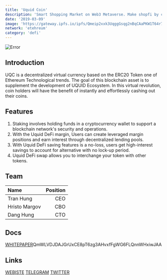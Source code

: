 ```yaml
---
title: 'Uquid Coin'
description: 'Smart Shopping Market on Web3 Metaverse. Make shopfi by connect defi with Ecommerce. Buy Now Pay Later in 3 protect the future value of crypto assets'
date: '2019-03-09'
image: 'https://gateway.ipfs.io/ipfs/Qmeip2xxk3UqggGsqg2nBqCAaPKW1T64r7bqPskwM7Gxc3'
network: 'etehreum'
category: 'defi'
---
```


![Error](https://gateway.ipfs.io/ipfs/QmaVzN4DTwbtnQqgpXj8w2947psQjVu5cTA6NponMfHvsd)

## Introduction
UQC is a decentralized virtual currency based on the ERC20 Token one of Ethereum Technological trends. The goal of this blockchain asset is to supplement the development of UQUID Ecosystem. In this virtual revolution, coin holders will have the benefit of instantly and effortlessly cashing out their coins.

## Features
1. Staking involves holding funds in a cryptocurrency wallet to support a blockchain network's security and operations.
2. With the Uquid DeFi margin, Users can create leveraged margin positions and earn interest through decentralized lending pools.
3. With Uquid DeFi saving features is a no-loss, users get high-interest savings to account for alternative with no lock-up period.
4. Uquid DeFi swap allows you to interchange your token with other tokens.

## Team

| Name  |  Position |
|:---|---:|
|Tran Hung  | CEO |
|Hristo Margov | CBO |
|Dang Hung | CTO|

## Docs

[WHITEPAPER]()QmWLVDJDAJGrUxCE8pT6zg3AHvxfFgWG6FLQnnWHxiwJAA

## Links

[WEBISTE](https://uquidcoin.com/)
[TELEGRAM](https://t.me/uquidcoinofficial)
[TWITTER](https://twitter.com/uquidcard)